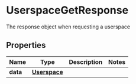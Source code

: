 

# UserspaceGetResponse

The response object when requesting a userspace

## Properties

| Name | Type | Description | Notes |
|------------ | ------------- | ------------- | -------------|
|**data** | [**Userspace**](Userspace.md) |  |  |



